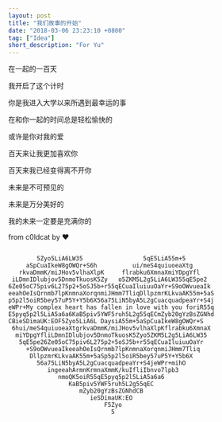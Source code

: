 ```yaml
---
layout: post
title: "我们故事的开始"
date: "2018-03-06 23:23:10 +0800"
tag: ["Idea"]
short_description: "For Yu"
---
```


在一起的一百天

我开启了这个计时

你是我进入大学以来所遇到最幸运的事

在和你一起的时间总是轻松愉快的

或许是你对我的爱

百天来让我更加喜欢你

百天来我已经变得离不开你

未来是不可预见的

未来是万分美好的

我的未来一定要是充满你的

from c0ldcat by ♥

<div class="highlighter-rouge"><pre class="highlight">
<code>
        5Zyo5LiA6LW35                 5qE5LiA55m+5
     aSpCuaIkeW8gOWQr+S6h          ui/meS4quiuoeaXtg
   rkvaDmmK/miJHov5vlhaXlpK     flrabku6XmnaXmiYDpgYfl
 iLDmnIDlubjov5DnmoTkuosK5Zy   o5ZKM5L2g5LiA6LW355qE5pe2
6Ze05oC75piv6L275p2+5oSJ5b+r55qECuaIluiuuOaYr+S9oOWvueaIk
eeahOeIsQrnmb7lpKnmnaXorqnmiJHmm7TliqDllpzmrKLkvaAK55m+5aS
p5p2l5oiR5bey57uP5Y+Y5b6X56a75LiN5byA5L2gCuacquadpeaYr+S4j
eWPr+<span class="nv">My complex heart has fallen in love with you for</span>iR55q
E5pyq5p2l5LiA5a6a6KaB5piv5YWF5ruh5L2g55qECmZyb20gYzBsZGNhd
CBieSDimaUK:EOF5Zyo5LiA6L<span class="nb"><span id="100-days"></span> Days</span>iA55m+5aSpCuaIkeW8gOWQr+S
 6hui/meS4quiuoeaXtgrkvaDmmK/miJHov5vlhaXlpKflrabku6XmnaX
  miYDpgYfliLDmnIDlubjov5DnmoTkuosK5Zyo5ZKM5L2g5LiA6LW35
   5qE5pe26Ze05oC75piv6L275p2+5oSJ5b+r55qECuaIluiuuOaYr
     +S9oOWvueaIkeeahOeIsQrnmb7lpKnmnaXorqnmiJHmm7Tliq
      DllpzmrKLkvaAK55m+5aSp5p2l5oiR5bey57uP5Y+Y5b6X
        56a75LiN5byA5L2gCuacquadpeaYr+S4jeWPr+mihO
           ingeeahArmnKrmnaXmmK/kuIfliIbnvo7lpb3
              nmoQK5oiR55qE5pyq5p2l5LiA5a6a6
                 KaB5piv5YWF5ruh5L2g55qEC
                    mZyb20gYzBsZGNhdCB
                       ieSDimaUK:EO
                           F5Zyo
                             5
</code>
</pre></div>

<script>$('#100-days').html(Math.floor((new Date().getTime() - new Date('11/28/2017')) / ( 1000 * 60 * 60 * 24 )))</script>
